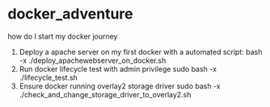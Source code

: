 # docker_adventure
how do I start my docker journey
1. Deploy a apache server on my first docker with a automated script:
bash -x ./deploy_apachewebserver_on_docker.sh
2. Run docker lifecycle test with admin privilege
sudo bash -x ./lifecycle_test.sh
3. Ensure docker running overlay2 storage driver
sudo bash -x ./check_and_change_storage_driver_to_overlay2.sh
